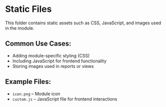 # Static Files

This folder contains static assets such as CSS, JavaScript, and images used in the module.

## Common Use Cases:

- Adding module-specific styling (CSS)
- Including JavaScript for frontend functionality
- Storing images used in reports or views

## Example Files:

- `icon.png` – Module icon
- `custom.js` – JavaScript file for frontend interactions  
